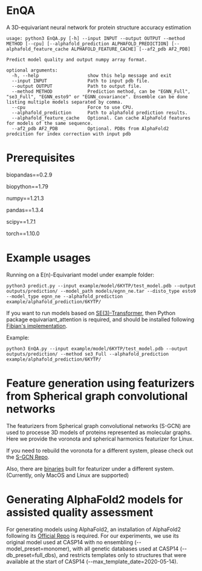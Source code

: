 # EnQA

A 3D-equivariant neural network for protein structure accuracy estimation


```
usage: python3 EnQA.py [-h] --input INPUT --output OUTPUT --method METHOD [--cpu] [--alphafold_prediction ALPHAFOLD_PREDICTION] [--alphafold_feature_cache ALPHAFOLD_FEATURE_CACHE] [--af2_pdb AF2_PDB]

Predict model quality and output numpy array format.

optional arguments:
  -h, --help                  show this help message and exit
  --input INPUT               Path to input pdb file.
  --output OUTPUT             Path to output file.
  --method METHOD             Prediction method, can be "EGNN_Full", "se3_Full", "EGNN_esto9" or "EGNN_covariance". Ensemble can be done listing multiple models separated by comma.
  --cpu                       Force to use CPU.
  --alphafold_prediction      Path to alphafold prediction results.               
  --alphafold_feature_cache   Optional. Can cache AlphaFold features for models of the same sequence.
  --af2_pdb AF2_PDB           Optional. PDBs from AlphaFold2 predcition for index correction with input pdb
```
# Prerequisites

biopandas==0.2.9

biopython==1.79

numpy==1.21.3

pandas==1.3.4

scipy==1.7.1

torch==1.10.0

# Example usages

Running on a E(n)-Equivariant model under example folder:

```
python3 predict.py --input example/model/6KYTP/test_model.pdb --output outputs/prediction/ --model_path models/egnn_ne.tar --disto_type esto9 --model_type egnn_ne --alphafold_prediction example/alphafold_prediction/6KYTP/
```

If you want to run models based on [SE(3)-Transformer](https://arxiv.org/abs/2006.10503), then Python package equivariant_attention is required, and should be installed following [Fibian's implementation](https://github.com/FabianFuchsML/se3-transformer-public).

Example:

```
python3 EnQA.py --input example/model/6KYTP/test_model.pdb --output outputs/prediction/ --method se3_Full --alphafold_prediction example/alphafold_prediction/6KYTP/  
```

# Feature generation using featurizers from Spherical graph convolutional networks 

The featurizers from Spherical graph convolutional networks (S-GCN) are used to processe 3D models of proteins represented as molecular graphs.
Here we provide the voronota and spherical harmonics featurizer for Linux.

If you need to rebuild the voronota for a different system, please check out the [S-GCN Repo](https://gitlab.inria.fr/GruLab/s-gcn/-/tree/master/#voronota).

Also, there are [binaries](https://gitlab.inria.fr/GruLab/s-gcn/-/tree/master/#spherical-harmonics-featurizer) built for featurizer under a different system. (Currently, only MacOS and Linux are supported)


# Generating AlphaFold2 models for assisted quality assessment

For generating models using AlphaFold2, an installation of AlphaFold2 following its [Official Repo](https://github.com/deepmind/alphafold) is required. For our experiments, we use its original model used at CASP14 with no ensembling (--model_preset=monomer), with all genetic databases used at CASP14 (--db_preset=full_dbs), and restricts templates only to structures that were available at the start of CASP14 (--max_template_date=2020-05-14).
